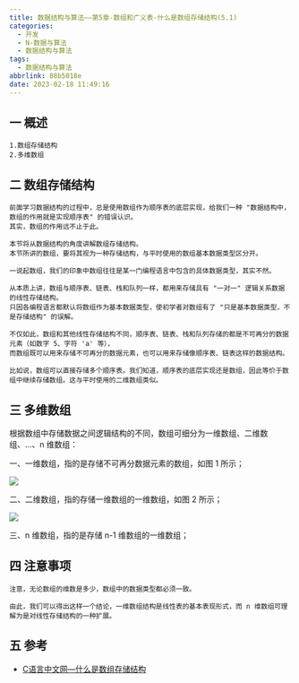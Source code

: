 ```yaml
---
title: 数据结构与算法——第5章-数组和广义表-什么是数组存储结构(5.1)
categories:
  - 开发
  - N-数据与算法
  - 数据结构与算法
tags:
  - 数据结构与算法
abbrlink: 88b5018e
date: 2023-02-18 11:49:16
---
```

## 一 概述

```
1.数组存储结构
2.多维数组
```

<!--more-->

## 二 数组存储结构

```
前面学习数据结构的过程中，总是使用数组作为顺序表的底层实现，给我们一种 "数据结构中，数组的作用就是实现顺序表" 的错误认识。
其实，数组的作用远不止于此。

本节将从数据结构的角度讲解数组存储结构。
本节所讲的数组，要将其视为一种存储结构，与平时使用的数组基本数据类型区分开。

一说起数组，我们的印象中数组往往是某一门编程语言中包含的具体数据类型，其实不然。

从本质上讲，数组与顺序表、链表、栈和队列一样，都用来存储具有 "一对一" 逻辑关系数据的线性存储结构。
只因各编程语言都默认将数组作为基本数据类型，使初学者对数组有了 "只是基本数据类型，不是存储结构" 的误解。

不仅如此，数组和其他线性存储结构不同，顺序表、链表、栈和队列存储的都是不可再分的数据元素（如数字 5、字符 'a' 等），
而数组既可以用来存储不可再分的数据元素，也可以用来存储像顺序表、链表这样的数据结构。

比如说，数组可以直接存储多个顺序表。我们知道，顺序表的底层实现还是数组，因此等价于数组中继续存储数组。这与平时使用的二维数组类似。
```

## 三 多维数组

根据数组中存储数据之间逻辑结构的不同，数组可细分为一维数组、二维数组、...、n 维数组：

一、一维数组，指的是存储不可再分数据元素的数组，如图 1 所示；

![][1]

二、二维数组，指的存储一维数组的一维数组，如图 2 所示；

![][2]

三、n 维数组，指的是存储 n-1 维数组的一维数组；

## 四 注意事项

```
注意，无论数组的维数是多少，数组中的数据类型都必须一致。

由此，我们可以得出这样一个结论，一维数组结构是线性表的基本表现形式，而 n 维数组可理解为是对线性存储结构的一种扩展。
```


## 五 参考

* [C语言中文网—什么是数组存储结构](https://c.biancheng.net/view/3367.html)


[1]:https://cdn.jsdelivr.net/gh/PGzxc/CDN/blog-data-struct-basic/ds-chap5-1-1.png
[2]:https://cdn.jsdelivr.net/gh/PGzxc/CDN/blog-data-struct-basic/ds-chap5-1-2.png



